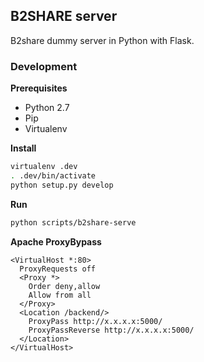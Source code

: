 
## B2SHARE server

B2share dummy server in Python with Flask.

### Development

**Prerequisites**

* Python 2.7
* Pip
* Virtualenv

**Install**

```bash
virtualenv .dev
. .dev/bin/activate
python setup.py develop
```

**Run**

```bash
python scripts/b2share-serve
```

**Apache ProxyBypass**

```
<VirtualHost *:80>
  ProxyRequests off
  <Proxy *>
    Order deny,allow
    Allow from all
  </Proxy>
  <Location /backend/>
    ProxyPass http://x.x.x.x:5000/
    ProxyPassReverse http://x.x.x.x:5000/
  </Location>
</VirtualHost>
```


